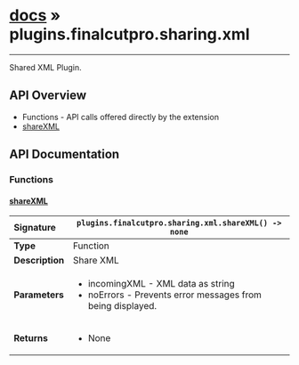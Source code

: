 # [docs](index.md) » plugins.finalcutpro.sharing.xml
---

Shared XML Plugin.

## API Overview
* Functions - API calls offered directly by the extension
 * [shareXML](#sharexml)

## API Documentation

### Functions

#### [shareXML](#sharexml)
| <span style="float: left;">**Signature**</span> | <span style="float: left;">`plugins.finalcutpro.sharing.xml.shareXML() -> none` </span>                                                          |
| -----------------------------------------------------|---------------------------------------------------------------------------------------------------------|
| **Type**                                             | Function                                                                                         |
| **Description**                                      | Share XML                                                                                         |
| **Parameters**                                       | <ul><li>incomingXML - XML data as string</li><li>noErrors - Prevents error messages from being displayed.</li></ul> |
| **Returns**                                          | <ul><li>None</li></ul>          |

